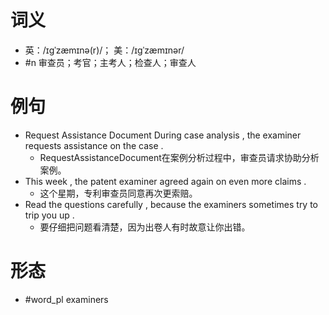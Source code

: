 # 词义
- 英：/ɪɡˈzæmɪnə(r)/； 美：/ɪɡˈzæmɪnər/
- #n 审查员；考官；主考人；检查人；审查人
# 例句
- Request Assistance Document During case analysis , the examiner requests assistance on the case .
	- RequestAssistanceDocument在案例分析过程中，审查员请求协助分析案例。
- This week , the patent examiner agreed again on even more claims .
	- 这个星期，专利审查员同意再次更索赔。
- Read the questions carefully , because the examiners sometimes try to trip you up .
	- 要仔细把问题看清楚，因为出卷人有时故意让你出错。
# 形态
- #word_pl examiners
